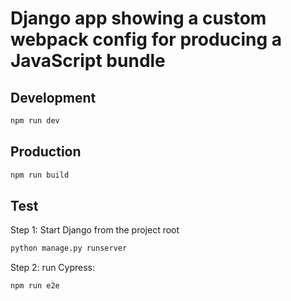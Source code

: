 # Django app showing a custom webpack config for producing a JavaScript bundle

## Development

````bash
npm run dev
````

## Production

````bash
npm run build
````

## Test

Step 1: Start Django from the project root

````bash
python manage.py runserver
````

Step 2: run Cypress:

````bash
npm run e2e
````